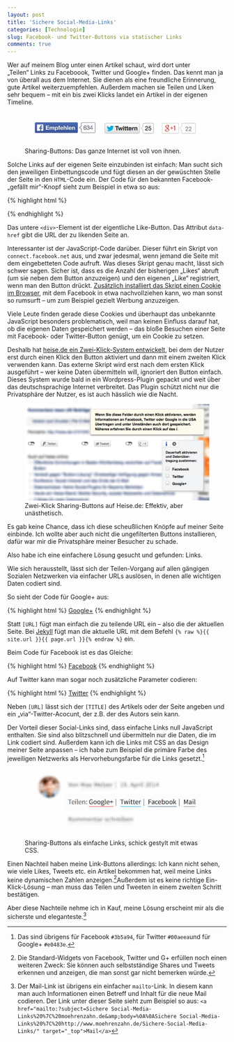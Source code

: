 ```yaml
---
layout: post
title: 'Sichere Social-Media-Links'
categories: [Technologie]
slug: Facebook- und Twitter-Buttons via statischer Links
comments: true
---
```


Wer auf meinem Blog unter einen Artikel schaut, wird dort unter „Teilen“ Links zu Faceboook, Twitter und Google+ finden. Das kennt man ja von überall aus dem Internet. Sie dienen als eine freundliche Erinnerung, gute Artikel weiterzuempfehlen. Außerdem machen sie Teilen und Liken sehr bequem – mit ein bis zwei Klicks landet ein Artikel in der eigenen Timeline.

<figure><img src='/images/Social%20Sharing/sharing.jpg' /><figcaption>Sharing-Buttons: Das ganze Internet ist voll von ihnen.</figcaption></figure>

Solche Links auf der eigenen Seite einzubinden ist einfach: Man sucht sich den jeweiligen Einbettungscode und fügt diesen an der gewüschten Stelle der Seite in den `HTML`-Code ein. Der Code für den bekannten Facebook-„gefällt mir“-Knopf sieht zum Beispiel in etwa so aus:

{% highlight html %}
<script>
    (function(d, s, id)
    {
      var js, fjs = d.getElementsByTagName(s)[0];
      if (d.getElementById(id)) return;
      js = d.createElement(s); js.id = id;
      js.src = "//connect.facebook.net/de_DE/all.js#xfbml=1&appId=0000000000000";
      fjs.parentNode.insertBefore(js, fjs);
    }
    (document, 'script', 'facebook-jssdk'));
</script>

<div class="fb-like" data-href="http://moehrenzahn.de/" data-layout="button_count" data-action="like" data-show-faces="true" data-share="false"></div>
{% endhighlight %}

Das untere `<div>`-Element ist der eigentliche Like-Button. Das Attribut `data-href` gibt die URL der zu likenden Seite an.

Interessanter ist der JavaScript-Code darüber. Dieser führt ein Skript von `connect.facebook.net` aus, und zwar jedesmal, wenn jemand die Seite mit dem eingebetteten Code aufruft. Was dieses Skript genau macht, lässt sich schwer sagen. Sicher ist, dass es die Anzahl der bisherigen „Likes“ abruft (um sie neben dem Button anzuzeigen) und den eigenen „Like“ registriert, wenn man den Button drückt. [Zusätzlich installiert das Skript einen Cookie im Browser](https://www.facebook.com/help/206635839404055?q=cookies), mit dem Facebook in etwa nachvollziehen kann, wo man sonst so rumsurft – um zum Beispiel gezielt Werbung anzuzeigen.

Viele Leute finden gerade diese Cookies und überhaupt das unbekannte JavaScript besonders problematisch, weil man keinen Einfluss darauf hat, ob die eigenen Daten gespeichert werden – das bloße Besuchen einer Seite mit Facebook- oder Twitter-Button genügt, um ein Cookie zu setzen.

Deshalb hat [heise.de ein Zwei-Klick-System entwickelt](http://www.heise.demar/ct/artikel/2-Klicks-fuer-mehr-Datenschutz-1333879.html), bei dem der Nutzer erst durch einen Klick den Button aktiviert und dann mit einem zweiten Klick verwenden kann. Das externe Skript wird erst nach dem ersten Klick ausgeführt – wer keine Daten übermitteln will, ignoriert den Button einfach. Dieses System wurde bald in ein Wordpress-Plugin gepackt und weit über das deutschsprachige Internet verbreitet. Das Plugin schützt nicht nur die Privatsphäre der Nutzer, es ist auch hässlich wie die Nacht.

<figure><img src='/images/Social%20Sharing/sharing_2click_heise.jpg' /><figcaption>Zwei-Klick Sharing-Buttons auf Heise.de: Effektiv, aber unästhetisch.</figcaption></figure> 

Es gab keine Chance, dass ich diese scheußlichen Knöpfe auf meiner Seite einbinde. Ich wollte aber auch nicht die ungefilterten Buttons installieren, dafür war mir die Privatsphäre meiner Besucher zu schade.

Also habe ich eine einfachere Lösung gesucht und gefunden: Links.

Wie sich herausstellt, lässt sich der Teilen-Vorgang auf allen gängigen Sozialen Netzwerken via einfacher URLs auslösen, in denen alle wichtigen Daten codiert sind.

So sieht der Code für Google+ aus:

{% highlight html %}
<a href="https://plus.google.com/share?url=[URL]">Google+</a>
{% endhighlight %}

Statt `[URL]` fügt man einfach die zu teilende URL ein – also die der aktuellen Seite. Bei [Jekyll](http://jekyllrb.com) fügt man die aktuelle URL mit dem Befehl `{% raw %}{{ site.url }}{{ page.url }}{% endraw %}` ein.

Beim Code für Facebook ist es das Gleiche:

{% highlight html %}
<a href="http://facebook.com/sharer.php?u=[URL]">Facebook</a>
{% endhighlight %}

Auf Twitter kann man sogar noch zusätzliche Parameter codieren:

{% highlight html %}
<a href="http://twitter.com/intent/tweet?url=[URL]&amp;text=[TITLE]&amp;via=[ACCOUNT]">Twitter</a>
{% endhighlight %}

Neben `[URL]` lässt sich der `[TITLE]` des Artikels oder der Seite angeben und ein „via“-Twitter-Acocunt, der z.B. der des Autors sein kann.

Der Vorteil dieser Social-Links sind, dass einfache Links null JavaScript enthalten. Sie sind also blitzschnell und übermitteln nur die Daten, die im Link codiert sind. Außerdem kann ich die Links mit CSS an das Design meiner Seite anpassen – ich habe zum Beispiel die primäre Farbe des jeweiligen Netzwerks als Hervorhebungsfarbe für die Links gesetzt.[^farben]

[^farben]: Das sind übrigens für Facebook `#3b5a94`, für Twitter `#00aeea`und für Google+ `#e0483e`.

<figure><img src='/images/Social%20Sharing/sharing_moehrenzahn.jpg' /><figcaption>Sharing-Buttons als einfache Links, schick gestylt mit etwas CSS.</figcaption></figure>

Einen Nachteil haben meine Link-Buttons allerdings: Ich kann nicht sehen, wie viele Likes, Tweets etc. ein Artikel bekommen hat, weil meine Links keine dynamischen Zahlen anzeigen.[^2]Außerdem ist es keine richtige Ein-Klick-Lösung – man muss das Teilen und Tweeten in einem zweiten Schritt bestätigen.

[^2]: Die Standard-Widgets von Facebook, Twitter und G+ erfüllen noch einen weiteren Zweck: Sie können auch selbstständige Shares und Tweets erkennen und anzeigen, die man sonst gar nicht bemerken würde.

Aber diese Nachteile nehme ich in Kauf, meine Lösung erscheint mir als die sicherste und eleganteste.[^1]

[^1]: Der Mail-Link ist übrigens ein einfacher `mailto`-Link. In diesem kann man auch Informationen einen Betreff und Inhalt für die neue Mail codieren. Der Link unter dieser Seite sieht zum Beispiel so aus: `<a href="mailto:?subject=Sichere Social-Media-Links%20%7C%20moehrenzahn.de&amp;body=%0A%0ASichere Social-Media-Links%20%7C%20http://www.moehrenzahn.de/Sichere-Social-Media-Links/" target="_top">Mail</a>`
